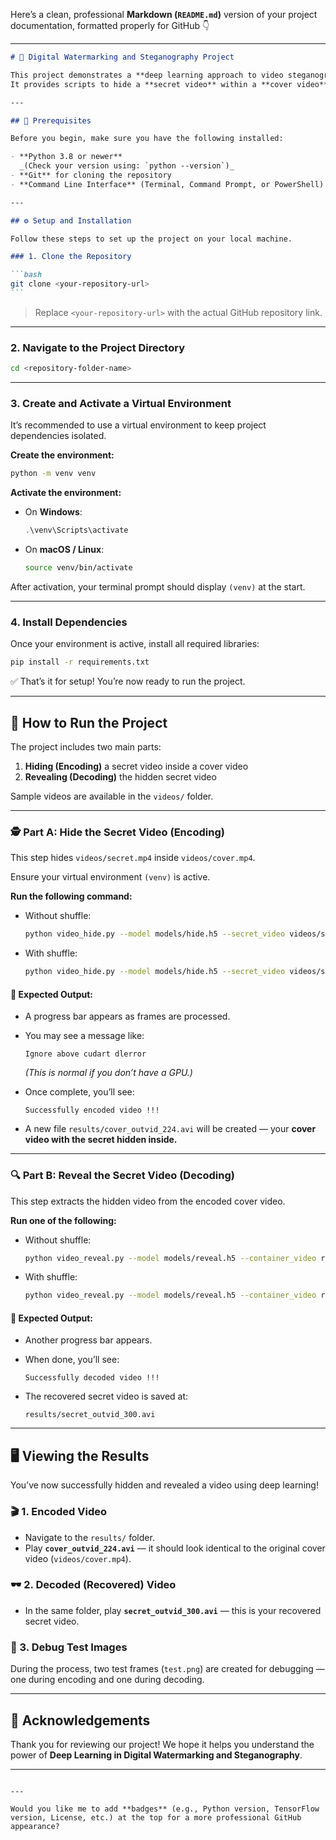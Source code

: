 Here’s a clean, professional **Markdown (`README.md`)** version of your project documentation, formatted properly for GitHub 👇

---

````markdown
# 🎥 Digital Watermarking and Steganography Project

This project demonstrates a **deep learning approach to video steganography**.  
It provides scripts to hide a **secret video** within a **cover video** and subsequently extract the secret video — leaving the cover video visually unaltered.

---

## 🧩 Prerequisites

Before you begin, make sure you have the following installed:

- **Python 3.8 or newer**  
  _(Check your version using: `python --version`)_
- **Git** for cloning the repository
- **Command Line Interface** (Terminal, Command Prompt, or PowerShell)

---

## ⚙️ Setup and Installation

Follow these steps to set up the project on your local machine.

### 1. Clone the Repository

```bash
git clone <your-repository-url>
```
````

> Replace `<your-repository-url>` with the actual GitHub repository link.

---

### 2. Navigate to the Project Directory

```bash
cd <repository-folder-name>
```

---

### 3. Create and Activate a Virtual Environment

It’s recommended to use a virtual environment to keep project dependencies isolated.

**Create the environment:**

```bash
python -m venv venv
```

**Activate the environment:**

- On **Windows**:

  ```powershell
  .\venv\Scripts\activate
  ```

- On **macOS / Linux**:

  ```bash
  source venv/bin/activate
  ```

After activation, your terminal prompt should display `(venv)` at the start.

---

### 4. Install Dependencies

Once your environment is active, install all required libraries:

```bash
pip install -r requirements.txt
```

✅ That’s it for setup! You’re now ready to run the project.

---

## 🚀 How to Run the Project

The project includes two main parts:

1. **Hiding (Encoding)** a secret video inside a cover video
2. **Revealing (Decoding)** the hidden secret video

Sample videos are available in the `videos/` folder.

---

### 🕵️ Part A: Hide the Secret Video (Encoding)

This step hides `videos/secret.mp4` inside `videos/cover.mp4`.

Ensure your virtual environment `(venv)` is active.

**Run the following command:**

- Without shuffle:

  ```bash
  python video_hide.py --model models/hide.h5 --secret_video videos/secret.mp4 --cover_video videos/cover.mp4
  ```

- With shuffle:

  ```bash
  python video_hide.py --model models/hide.h5 --secret_video videos/secret.mp4 --cover_video videos/cover.mp4 --shuffle
  ```

#### 🧾 Expected Output:

- A progress bar appears as frames are processed.

- You may see a message like:

  ```
  Ignore above cudart dlerror
  ```

  _(This is normal if you don’t have a GPU.)_

- Once complete, you’ll see:

  ```
  Successfully encoded video !!!
  ```

- A new file `results/cover_outvid_224.avi` will be created — your **cover video with the secret hidden inside.**

---

### 🔍 Part B: Reveal the Secret Video (Decoding)

This step extracts the hidden video from the encoded cover video.

**Run one of the following:**

- Without shuffle:

  ```bash
  python video_reveal.py --model models/reveal.h5 --container_video results/cover_outvid_224.avi
  ```

- With shuffle:

  ```bash
  python video_reveal.py --model models/reveal.h5 --container_video results/cover_outvid_224.avi --shuffle
  ```

#### 🧾 Expected Output:

- Another progress bar appears.
- When done, you’ll see:

  ```
  Successfully decoded video !!!
  ```

- The recovered secret video is saved at:

  ```
  results/secret_outvid_300.avi
  ```

---

## 🖥️ Viewing the Results

You’ve now successfully hidden and revealed a video using deep learning!

### 🎬 1. Encoded Video

- Navigate to the `results/` folder.
- Play **`cover_outvid_224.avi`** — it should look identical to the original cover video (`videos/cover.mp4`).

### 🕶️ 2. Decoded (Recovered) Video

- In the same folder, play **`secret_outvid_300.avi`** — this is your recovered secret video.

### 🧠 3. Debug Test Images

During the process, two test frames (`test.png`) are created for debugging — one during encoding and one during decoding.

---

## 🙏 Acknowledgements

Thank you for reviewing our project!
We hope it helps you understand the power of **Deep Learning in Digital Watermarking and Steganography**.

---

```

---

Would you like me to add **badges** (e.g., Python version, TensorFlow version, License, etc.) at the top for a more professional GitHub appearance?
```
